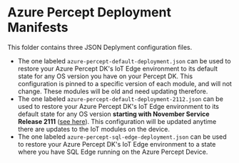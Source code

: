 # Azure Percept Deployment Manifests

This folder contains three JSON Deplyment configuration files.

* The one labeled `azure-percept-default-deployment.json` can be used
  to restore your Azure Percept DK's IoT Edge environment to its default state for any OS version you have on your
  Percept DK. This configuration is pinned to a specific version of each module, and will not change. These
  modules will be old and need updating therefore.
* The one labeled `azure-percept-default-deployment-2112.json` can be used to restore your Azure Percept DK's IoT Edge environment
  to its default state for any OS version **starting with November Service Release 2111** ([see here](https://docs.microsoft.com/en-us/azure/azure-percept/software-releases-usb-cable-updates#full-list-of-releases)). This configuration will be updated anytime there are
  updates to the IoT modules on the device.
* The one labeled `azure-percept-sql-edge-deployment.json` can be used to restore your Azure Percept DK's IoT Edge environment
  to a state where you have SQL Edge running on the Azure Percept Device.
